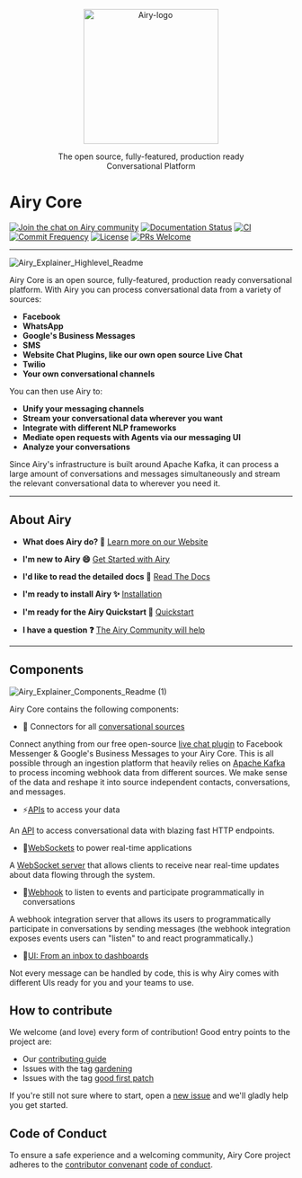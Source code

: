 <p align="center">
  <img src="https://global-uploads.webflow.com/5e9d5014fb5d85233d05fa23/5ea6ab4327484b79bdb4cea4_airy_primary_rgb.svg" alt="Airy-logo" width="240">
  <div align="center">The open source, fully-featured, production ready</div>
  <div align="center">Conversational Platform</div>
</p>

# Airy Core

[![Join the chat on Airy community](https://img.shields.io/badge/forum-join%20discussions-brightgreen.svg)](https://airy.co/community/?utm_source=badge&utm_medium=badge&utm_campaign=pr-badge&utm_content=badge)
[![Documentation Status](https://img.shields.io/badge/docs-stable-brightgreen.svg)](https://docs.airy.co/)
[![CI](https://github.com/airyhq/airy/workflows/CI/badge.svg)](https://github.com/airyhq/airy/actions?query=workflow%3ACI)
[![Commit Frequency](https://img.shields.io/github/commit-activity/m/airyhq/airy)](https://github.com/airyhq/airy/pulse)
[![License](https://img.shields.io/github/license/airyhq/airy)](https://github.com/airyhq/airy/blob/develop/LICENSE)
[![PRs Welcome](https://img.shields.io/badge/PRs-welcome-brightgreen.svg?style=flat-square)](https://github.com/airyhq/airy/projects)

---

![Airy_Explainer_Highlevel_Readme](https://user-images.githubusercontent.com/124274/113720584-18a8d500-96ef-11eb-97c3-362eebd6253d.jpeg)

Airy Core is an open source, fully-featured, production ready conversational
platform. With Airy you can process conversational data from a variety of
sources:

- **Facebook**
- **WhatsApp**
- **Google's Business Messages**
- **SMS**
- **Website Chat Plugins, like our own open source Live Chat**
- **Twilio**
- **Your own conversational channels**

You can then use Airy to:

- **Unify your messaging channels**
- **Stream your conversational data wherever you want**
- **Integrate with different NLP frameworks**
- **Mediate open requests with Agents via our messaging UI**
- **Analyze your conversations**

Since Airy's infrastructure is built around Apache Kafka, it can process a large
amount of conversations and messages simultaneously and stream the relevant
conversational data to wherever you need it.

---

## About Airy

- **What does Airy do? 🚀**
  [Learn more on our Website](https://airy.co/developers)

- **I'm new to Airy 😄**
  [Get Started with Airy](https://airy.co/docs/core/)

- **I'd like to read the detailed docs 📖**
  [Read The Docs](https://airy.co/docs/core/)

- **I'm ready to install Airy ✨**
  [Installation](https://airy.co/docs/core/getting-started/installation/introduction)

- **I'm ready for the Airy Quickstart 🚀**
  [Quickstart](https://airy.co/docs/core/getting-started/quickstart)

- **I have a question ❓**
  [The Airy Community will help](https://airy.co/community)

---

## Components

![Airy_Explainer_Components_Readme (1)](https://user-images.githubusercontent.com/12533283/112460661-6de3fe80-8d5f-11eb-8274-8446fbfcf5c8.png)

Airy Core contains the following components:

- 💬 Connectors for all [conversational sources](https://airy.co/docs/core/sources/introduction)

Connect anything from our free open-source [live chat
plugin](https://airy.co/docs/core/sources/chat-plugin) to Facebook
Messenger & Google's Business Messages to your Airy Core. This is
all possible through an ingestion platform that heavily relies on [Apache
Kafka](https://kafka.apache.org) to process incoming webhook data from different
sources. We make sense of the data and reshape it into source independent
contacts, conversations, and messages.

- ⚡[APIs](https://airy.co/docs/core/api/introduction) to access your data

An [API](https://airy.co/docs/core/api/introduction) to access conversational
data with blazing fast HTTP endpoints.

- 🔌[WebSockets](https://airy.co/docs/core/api/websocket) to power real-time applications

A [WebSocket server](https://airy.co/docs/core/api/websocket) that allows
clients to receive near real-time updates about data flowing through the system.

- 🎣[Webhook](https://airy.co/docs/core/api/webhook) to listen to events and participate programmatically in conversations

A webhook integration server that allows its users to programmatically
participate in conversations by sending messages (the webhook integration
exposes events users can "listen" to and react programmatically.)

- 💎[UI: From an inbox to dashboards](https://airy.co/docs/core/apps/ui/introduction)

Not every message can be handled by code, this is why Airy comes with different
UIs ready for you and your teams to use.

## How to contribute

We welcome (and love) every form of contribution! Good entry points to the
project are:

- Our [contributing guide](/docs/docs/guides/contributing.md)
- Issues with the tag
  [gardening](https://github.com/airyhq/airy/issues?q=is%3Aissue+is%3Aopen+label%3Agardening)
- Issues with the tag [good first
  patch](https://github.com/airyhq/airy/issues?q=is%3Aissue+is%3Aopen+label%3A%22good+first+patch%22)

If you're still not sure where to start, open a [new
issue](https://github.com/airyhq/airy/issues/new) and we'll gladly help you get
started.

## Code of Conduct

To ensure a safe experience and a welcoming community, Airy Core project adheres
to the [contributor convenant](https://www.contributor-covenant.org/) [code of
conduct](/code_of_conduct.md).








